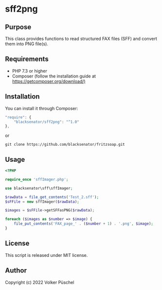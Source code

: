 # sff2png

## Purpose

This class provides functions to read structured FAX files (SFF) and convert them into PNG file(s).

## Requirements

* PHP 7.3 or higher
* Composer (follow the installation guide at <https://getcomposer.org/download/)>

## Installation

You can install it through Composer:

```js
"require": {
    "blacksenator/sff2png": "^1.0"
},
```

or

```console
git clone https://github.com/blacksenator/fritzsoap.git
```

## Usage

```PHP
<?PHP

require_once 'sffImager.php';

use blacksenator\sff\sffImager;

$rawData = file_get_contents('Test_2.sff');
$sFFile = new sffImager($rawData);

$images = $sFFile->getSFFasPNG($rawData);

foreach ($images as $number => $image) {
    file_put_contents('FAX_page_' . ($number + 1) . '.png', $image);
}
```

## License

This script is released under MIT license.

## Author

Copyright (c) 2022 Volker Püschel
